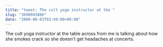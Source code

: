 ```yaml
---
title: "tweet: The cult yoga instructor at the "
slug: "3098043886"
date: "2009-08-03T03:49:00+00:00"
---
```

The cult yoga instructor at the table across from me is talking about how she smokes crack so she doesn't get headaches at concerts.
